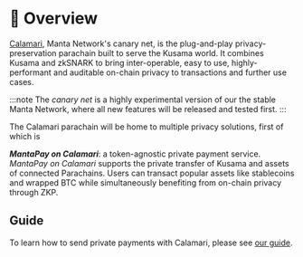 # 📝 Overview

[Calamari](http://www.calamari.network/), Manta Network's canary net, is the plug-and-play privacy-preservation parachain built to serve the Kusama world. It combines Kusama and zkSNARK to bring inter-operable, easy to use, highly-performant and auditable on-chain privacy to transactions and further use cases.

:::note
The *canary net* is a highly experimental version of our the stable Manta Network, where all new features will be released and tested first.
:::

The Calamari parachain will be home to multiple privacy solutions, first of which is

***MantaPay on Calamari***: a token-agnostic private payment service. *MantaPay on Calamari* supports the private transfer of Kusama and assets of connected Parachains. Users can transact popular assets like stablecoins and wrapped BTC while simultaneously benefiting from on-chain privacy through ZKP.

## Guide

To learn how to send private payments with Calamari, please see [our guide](https://docs.manta.network/docs/guides/DolphinPay).
